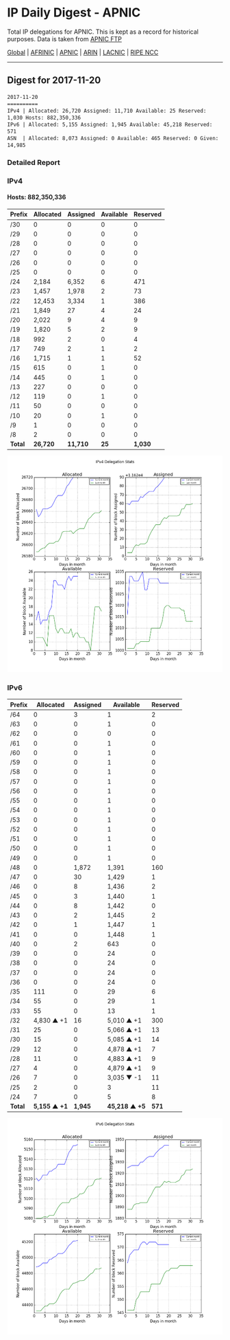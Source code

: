 # IP Daily Digest - APNIC

Total IP delegations for APNIC. This is kept as a record for historical purposes. Data is taken from [APNIC FTP](https://ftp.apnic.net/)

[Global](https://github.com/csmets/IP-Daily-Digest) | [AFRINIC](https://github.com/csmets/IP-Daily-Digest/tree/master/archives/AFRINIC) | [APNIC](https://github.com/csmets/IP-Daily-Digest/tree/master/archives/APNIC) | [ARIN](https://github.com/csmets/IP-Daily-Digest/tree/master/archives/ARIN) | [LACNIC](https://github.com/csmets/IP-Daily-Digest/tree/master/archives/LACNIC) | [RIPE NCC](https://github.com/csmets/IP-Daily-Digest/tree/master/archives/RIPE_NCC)

---

## Digest for 2017-11-20
```
2017-11-20
==========
IPv4 | Allocated: 26,720 Assigned: 11,710 Available: 25 Reserved: 1,030 Hosts: 882,350,336
IPv6 | Allocated: 5,155 Assigned: 1,945 Available: 45,218 Reserved: 571
ASN  | Allocated: 8,073 Assigned: 0 Available: 465 Reserved: 0 Given: 14,985
```

### Detailed Report

### IPv4

#### Hosts: **882,350,336**

| Prefix | Allocated | Assigned | Available | Reserved |
| ----- | ----- | ----- | ----- | ----- |
| /30 | 0 | 0 | 0 | 0 |
| /29 | 0 | 0 | 0 | 0 |
| /28 | 0 | 0 | 0 | 0 |
| /27 | 0 | 0 | 0 | 0 |
| /26 | 0 | 0 | 0 | 0 |
| /25 | 0 | 0 | 0 | 0 |
| /24 | 2,184 | 6,352 | 6 | 471 |
| /23 | 1,457 | 1,978 | 2 | 73 |
| /22 | 12,453 | 3,334 | 1 | 386 |
| /21 | 1,849 | 27 | 4 | 24 |
| /20 | 2,022 | 9 | 4 | 9 |
| /19 | 1,820 | 5 | 2 | 9 |
| /18 | 992 | 2 | 0 | 4 |
| /17 | 749 | 2 | 1 | 2 |
| /16 | 1,715 | 1 | 1 | 52 |
| /15 | 615 | 0 | 1 | 0 |
| /14 | 445 | 0 | 1 | 0 |
| /13 | 227 | 0 | 0 | 0 |
| /12 | 119 | 0 | 1 | 0 |
| /11 | 50 | 0 | 0 | 0 |
| /10 | 20 | 0 | 1 | 0 |
| /9 | 1 | 0 | 0 | 0 |
| /8 | 2 | 0 | 0 | 0 |
| **Total** | **26,720** | **11,710** | **25** | **1,030** |

![ipv4-stats](ipv4-figure.png)

### IPv6

| Prefix | Allocated | Assigned | Available | Reserved |
| ----- | ----- | ----- | ----- | ----- |
| /64 | 0 | 3 | 1 | 2 |
| /63 | 0 | 0 | 1 | 0 |
| /62 | 0 | 0 | 0 | 0 |
| /61 | 0 | 0 | 1 | 0 |
| /60 | 0 | 0 | 1 | 0 |
| /59 | 0 | 0 | 1 | 0 |
| /58 | 0 | 0 | 1 | 0 |
| /57 | 0 | 0 | 1 | 0 |
| /56 | 0 | 0 | 1 | 0 |
| /55 | 0 | 0 | 1 | 0 |
| /54 | 0 | 0 | 1 | 0 |
| /53 | 0 | 0 | 1 | 0 |
| /52 | 0 | 0 | 1 | 0 |
| /51 | 0 | 0 | 1 | 0 |
| /50 | 0 | 0 | 1 | 0 |
| /49 | 0 | 0 | 1 | 0 |
| /48 | 0 | 1,872 | 1,391 | 160 |
| /47 | 0 | 30 | 1,429 | 1 |
| /46 | 0 | 8 | 1,436 | 2 |
| /45 | 0 | 3 | 1,440 | 1 |
| /44 | 0 | 8 | 1,442 | 0 |
| /43 | 0 | 2 | 1,445 | 2 |
| /42 | 0 | 1 | 1,447 | 1 |
| /41 | 0 | 0 | 1,448 | 1 |
| /40 | 0 | 2 | 643 | 0 |
| /39 | 0 | 0 | 24 | 0 |
| /38 | 0 | 0 | 24 | 0 |
| /37 | 0 | 0 | 24 | 0 |
| /36 | 0 | 0 | 24 | 0 |
| /35 | 111 | 0 | 29 | 6 |
| /34 | 55 | 0 | 29 | 1 |
| /33 | 55 | 0 | 13 | 1 |
| /32 | 4,830 ▲ +1 | 16 | 5,010 ▲ +1 | 300 |
| /31 | 25 | 0 | 5,066 ▲ +1 | 13 |
| /30 | 15 | 0 | 5,085 ▲ +1 | 14 |
| /29 | 12 | 0 | 4,878 ▲ +1 | 7 |
| /28 | 11 | 0 | 4,883 ▲ +1 | 9 |
| /27 | 4 | 0 | 4,879 ▲ +1 | 9 |
| /26 | 7 | 0 | 3,035 ▼ -1 | 11 |
| /25 | 2 | 0 | 3 | 11 |
| /24 | 7 | 0 | 5 | 8 |
| **Total** | **5,155 ▲ +1** | **1,945** | **45,218 ▲ +5** | **571** |

![ipv6-stats](ipv6-figure.png)